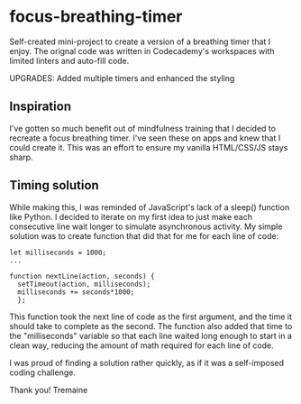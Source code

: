 # focus-breathing-timer
Self-created mini-project to create a version of a breathing timer that I enjoy. The orignal code was written in Codecademy's workspaces with limited linters and auto-fill code.

UPGRADES: Added multiple timers and enhanced the styling

## Inspiration
I've gotten so much benefit out of mindfulness training that I decided to recreate a focus breathing timer. I've seen these on apps and knew that I could create it. This was an effort to ensure my vanilla HTML/CSS/JS stays sharp.

## Timing solution
While making this, I was reminded of JavaScript's lack of a sleep() function like Python. I decided to iterate on my first idea to just make each consecutive line wait longer to simulate asynchronous activity. My simple solution was to create function that did that for me for each line of code:

```
let milliseconds = 1000;
...

function nextLine(action, seconds) {
  setTimeout(action, milliseconds);
  milliseconds += seconds*1000;
  };

```
This function took the next line of code as the first argument, and the time it should take to complete as the second. The function also added that time to the "milliseconds" variable so that each line waited long enough to start in a clean way, reducing the amount of math required for each line of code.

I was proud of finding a solution rather quickly, as if it was a self-imposed coding challenge.

Thank you!
Tremaine
